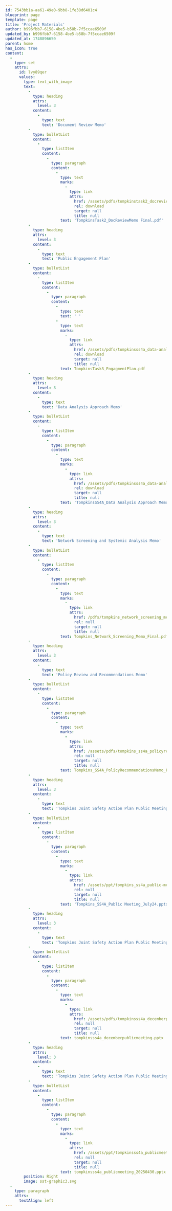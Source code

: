 ```yaml
---
id: 7543bb1a-aa61-49e0-9bb8-1fe38d6401c4
blueprint: page
template: page
title: 'Project Materials'
author: b996fbb7-6158-4be5-b58b-7f5ccae6509f
updated_by: b996fbb7-6158-4be5-b58b-7f5ccae6509f
updated_at: 1748896650
parent: home
has_icon: true
content:
  -
    type: set
    attrs:
      id: lvy89qer
      values:
        type: text_with_image
        text:
          -
            type: heading
            attrs:
              level: 3
            content:
              -
                type: text
                text: 'Document Review Memo'
          -
            type: bulletList
            content:
              -
                type: listItem
                content:
                  -
                    type: paragraph
                    content:
                      -
                        type: text
                        marks:
                          -
                            type: link
                            attrs:
                              href: /assets/pdfs/tompkinstask2_docreviewmemo_final.pdf
                              rel: download
                              target: null
                              title: null
                        text: 'TompkinsTask2_DocReviewMemo Final.pdf'
          -
            type: heading
            attrs:
              level: 3
            content:
              -
                type: text
                text: 'Public Engagement Plan'
          -
            type: bulletList
            content:
              -
                type: listItem
                content:
                  -
                    type: paragraph
                    content:
                      -
                        type: text
                        text: ' '
                      -
                        type: text
                        marks:
                          -
                            type: link
                            attrs:
                              href: /assets/pdfs/tompkinsss4a_data-analysis-approach-memo.pdf
                              rel: download
                              target: null
                              title: null
                        text: TompkinsTask3_EngagmentPlan.pdf
          -
            type: heading
            attrs:
              level: 3
            content:
              -
                type: text
                text: 'Data Analysis Approach Memo'
          -
            type: bulletList
            content:
              -
                type: listItem
                content:
                  -
                    type: paragraph
                    content:
                      -
                        type: text
                        marks:
                          -
                            type: link
                            attrs:
                              href: /assets/pdfs/tompkinsss4a_data-analysis-approach-memo.pdf
                              rel: download
                              target: null
                              title: null
                        text: 'TompkinsSS4A_Data Analysis Approach Memo.pdf'
          -
            type: heading
            attrs:
              level: 3
            content:
              -
                type: text
                text: 'Network Screening and Systemic Analysis Memo'
          -
            type: bulletList
            content:
              -
                type: listItem
                content:
                  -
                    type: paragraph
                    content:
                      -
                        type: text
                        marks:
                          -
                            type: link
                            attrs:
                              href: /pdfs/tompkins_network_screening_memo_final-1748896595.pdf
                              rel: null
                              target: null
                              title: null
                        text: Tompkins_Network_Screening_Memo_Final.pdf
          -
            type: heading
            attrs:
              level: 3
            content:
              -
                type: text
                text: 'Policy Review and Recommendations Memo'
          -
            type: bulletList
            content:
              -
                type: listItem
                content:
                  -
                    type: paragraph
                    content:
                      -
                        type: text
                        marks:
                          -
                            type: link
                            attrs:
                              href: /assets/pdfs/tompkins_ss4a_policyrecommendationsmemo_final.pdf
                              rel: null
                              target: null
                              title: null
                        text: Tompkins_SS4A_PolicyRecommendationsMemo_Final.pdf
          -
            type: heading
            attrs:
              level: 3
            content:
              -
                type: text
                text: 'Tompkins Joint Safety Action Plan Public Meeting Powerpoint Presentation (July 24, 2024)'
          -
            type: bulletList
            content:
              -
                type: listItem
                content:
                  -
                    type: paragraph
                    content:
                      -
                        type: text
                        marks:
                          -
                            type: link
                            attrs:
                              href: /assets/ppt/tompkins_ss4a_public-meeting_july24.pptx
                              rel: null
                              target: null
                              title: null
                        text: 'Tompkins_SS4A_Public Meeting_July24.pptx'
          -
            type: heading
            attrs:
              level: 3
            content:
              -
                type: text
                text: 'Tompkins Joint Safety Action Plan Public Meeting Powerpoint Presentation (December 9, 2024)'
          -
            type: bulletList
            content:
              -
                type: listItem
                content:
                  -
                    type: paragraph
                    content:
                      -
                        type: text
                        marks:
                          -
                            type: link
                            attrs:
                              href: /assets/pdfs/tompkinsss4a_decemberpublicmeeting.pptx
                              rel: null
                              target: null
                              title: null
                        text: tompkinsss4a_decemberpublicmeeting.pptx
          -
            type: heading
            attrs:
              level: 3
            content:
              -
                type: text
                text: 'Tompkins Joint Safety Action Plan Public Meeting Powerpoint Presentation (April 30, 2025)'
          -
            type: bulletList
            content:
              -
                type: listItem
                content:
                  -
                    type: paragraph
                    content:
                      -
                        type: text
                        marks:
                          -
                            type: link
                            attrs:
                              href: /assets/ppt/tompkinsss4a_publicmeeting_20250430.pptx
                              rel: null
                              target: null
                              title: null
                        text: tompkinsss4a_publicmeeting_20250430.pptx
        position: Right
        image: sst-graphic3.svg
  -
    type: paragraph
    attrs:
      textAlign: left
---
```

